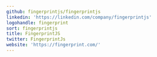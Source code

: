 ```yaml
---
github: fingerprintjs/fingerprintjs
linkedin: 'https://linkedin.com/company/fingerprintjs'
logohandle: fingerprint
sort: fingerprintjs
title: FingerprintJS
twitter: FingerprintJs
website: 'https://fingerprint.com/'
---
```

